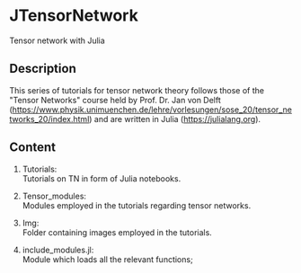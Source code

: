 # JTensorNetwork
Tensor network with Julia


## Description
This series of tutorials for tensor network theory follows those of the "Tensor Networks" course held by Prof. Dr. Jan von Delft (https://www.physik.unimuenchen.de/lehre/vorlesungen/sose_20/tensor_networks_20/index.html) and are written in Julia (https://julialang.org).

## Content
1. Tutorials:\
  Tutorials on TN in form of Julia notebooks.
  
2. Tensor_modules:\
  Modules employed in the tutorials regarding tensor networks.

3. Img:\
  Folder containing images employed in the tutorials.
  
4. include_modules.jl:\
  Module which loads all the relevant functions;
